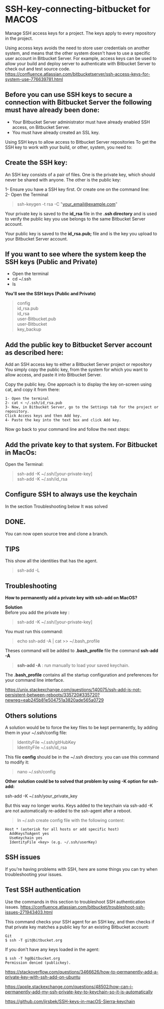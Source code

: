 # SSH-key-connecting-bitbucket for MACOS
Manage SSH access keys for a project. The keys apply to every repository in the project.

Using access keys avoids the need to store user credentials on another system, and means that the other system doesn't have to use a specific user account in Bitbucket Server. For example, access keys can be used to allow your build and deploy server to authenticate with Bitbucket Server to check out and test source code.
https://confluence.atlassian.com/bitbucketserver/ssh-access-keys-for-system-use-776639781.html

Before you can use SSH keys to secure a connection with Bitbucket Server the following must have already been done: 
-
- Your Bitbucket Server administrator must have already enabled SSH access, on Bitbucket Server.
- You must have already created an SSL key.

Using SSH keys to allow access to Bitbucket Server repositories
To get the SSH key to work with your build, or other, system, you need to:

Create the SSH key:
  -  
  An SSH key consists of a pair of files. One is the private key, which should never be shared with anyone. The other is the public key:
  
1- Ensure you have a SSH key first. Or create one on the command line:\
2- Open the Terminal
> ssh-keygen -t rsa -C "your_email@example.com"

Your private key is saved to the **id_rsa** file in the **.ssh directory** and is used to verify the public key you use belongs to the same Bitbucket Server account.

Your public key is saved to the **id_rsa.pub;** file and is the key you upload to your Bitbucket Server account.


If you want to see where the system keep the SSH keys (Public and Private)
-
- Open the terminal
- cd ~/.ssh
- ls

**You'll see the SSH keys (Public and Private)**
> config\
> id_rsa.pub\
> id_rsa\
> user-Bitbucket.pub\
> user-Bitbucket\
> key_backup

Add the public key to Bitbucket Server account as described here:
  -    
Add an SSH access key to either a Bitbucket Server project or repository
You simply copy the public key, from the system for which you want to allow access, and paste it into Bitbucket Server.

Copy the public key. One approach is to display the key on-screen using cat, and copy it from there:

```
1- Open the terminal
2- cat < ~/.ssh/id_rsa.pub  
3- Now, in Bitbucket Server, go to the Settings tab for the project or repository.
Click Access keys and then Add key.
4- Paste the key into the text box and click Add key.
```
Now go back to your command line and follow the next steps:

Add the private key to that system. For Bitbucket in MacOs:
  -  
  Open the Terminal:
> ssh-add -K ~/.ssh/[your-private-key]  
> ssh-add -K ~/.ssh/id_rsa

Configure SSH to always use the keychain
-
In the section Troubleshooting below It was solved

DONE.
-
You can now open source tree and clone a branch.

TIPS
-
This show all the identities that has the agent.
> ssh-add -L

Troubleshooting
  -
**How to permanently add a private key with ssh-add on MacOS?**

**Solution**\
Before you add the private key : 

> ssh-add -K ~/.ssh/[your-private-key]

You must run this command:

> echo ssh-add -A | cat >> ~/.bash_profile

Theses command will be added to **.bash_profile** file the command **ssh-add -A**
> **ssh-add -A** : run manually to load your saved keychain.

The **.bash_profile** contains all the startup configuration and preferences for your command line interface. 

https://unix.stackexchange.com/questions/140075/ssh-add-is-not-persistent-between-reboots/335720#335720?newreg=eab245b81e504751a3820ade565a0729

Others solutions
-

A solution would be to force the key files to be kept permanently, by adding them in your ~/.ssh/config file:

> IdentityFile ~/.ssh/gitHubKey\
> IdentityFile ~/.ssh/id_rsa

This file **config** should be in the ~/.ssh directory.
you can use this command to modify it:

> nano ~/.ssh/config

**Other solution could be to solved that problem by using -K option for ssh-add:**

ssh-add -K ~/.ssh/your_private_key

But this way no longer works. Keys added to the keychain via ssh-add -K are not automatically re-added to the ssh-agent after a reboot.

> In ~/.ssh create config file with the following content:

```
Host * (asterisk for all hosts or add specific host)
  AddKeysToAgent yes
  UseKeychain yes
  IdentityFile <key> (e.g. ~/.ssh/userKey)
```
SSH issues
-
If you're having problems with SSH, here are some things you can try when troubleshooting your issues.

Test SSH authentication
-
Use the commands in this section to troubleshoot SSH authentication issues.
https://confluence.atlassian.com/bitbucket/troubleshoot-ssh-issues-271943403.html

This command checks your SSH agent for an SSH key, and then checks if that private key matches a public key for an existing Bitbucket account:

```
Git
$ ssh -T git@bitbucket.org
```
If you don't have any keys loaded in the agent:
```
$ ssh -T hg@bitbucket.org
Permission denied (publickey).
```

https://stackoverflow.com/questions/3466626/how-to-permanently-add-a-private-key-with-ssh-add-on-ubuntu

https://apple.stackexchange.com/questions/48502/how-can-i-permanently-add-my-ssh-private-key-to-keychain-so-it-is-automatically

https://github.com/jirsbek/SSH-keys-in-macOS-Sierra-keychain
